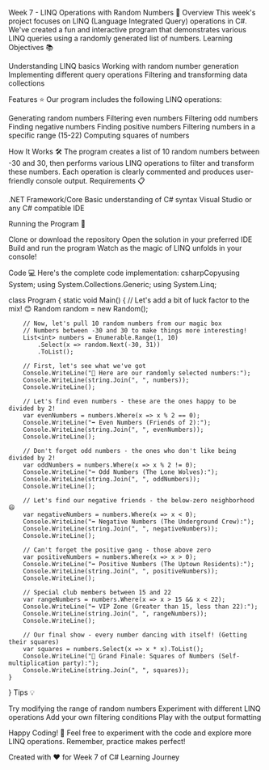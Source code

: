﻿Week 7 - LINQ Operations with Random Numbers 🎲
Overview
This week's project focuses on LINQ (Language Integrated Query) operations in C#. We've created a fun and interactive program that demonstrates various LINQ queries using a randomly generated list of numbers.
Learning Objectives 📚

Understanding LINQ basics
Working with random number generation
Implementing different query operations
Filtering and transforming data collections

Features ⭐
Our program includes the following LINQ operations:

Generating random numbers
Filtering even numbers
Filtering odd numbers
Finding negative numbers
Finding positive numbers
Filtering numbers in a specific range (15-22)
Computing squares of numbers

How It Works 🛠️
The program creates a list of 10 random numbers between -30 and 30, then performs various LINQ operations to filter and transform these numbers. Each operation is clearly commented and produces user-friendly console output.
Requirements 📋

.NET Framework/Core
Basic understanding of C# syntax
Visual Studio or any C# compatible IDE

Running the Program 🚀

Clone or download the repository
Open the solution in your preferred IDE
Build and run the program
Watch as the magic of LINQ unfolds in your console!

Code 💻
Here's the complete code implementation:
csharpCopyusing System;
using System.Collections.Generic;
using System.Linq;

class Program
{
    static void Main()
    {
        // Let's add a bit of luck factor to the mix! 😊
        Random random = new Random();
        
        // Now, let's pull 10 random numbers from our magic box
        // Numbers between -30 and 30 to make things more interesting!
        List<int> numbers = Enumerable.Range(1, 10)
            .Select(x => random.Next(-30, 31))
            .ToList();

        // First, let's see what we've got
        Console.WriteLine("🎲 Here are our randomly selected numbers:");
        Console.WriteLine(string.Join(", ", numbers));
        Console.WriteLine();

        // Let's find even numbers - these are the ones happy to be divided by 2!
        var evenNumbers = numbers.Where(x => x % 2 == 0);
        Console.WriteLine("➡️ Even Numbers (Friends of 2):");
        Console.WriteLine(string.Join(", ", evenNumbers));
        Console.WriteLine();

        // Don't forget odd numbers - the ones who don't like being divided by 2!
        var oddNumbers = numbers.Where(x => x % 2 != 0);
        Console.WriteLine("➡️ Odd Numbers (The Lone Wolves):");
        Console.WriteLine(string.Join(", ", oddNumbers));
        Console.WriteLine();

        // Let's find our negative friends - the below-zero neighborhood 😄
        var negativeNumbers = numbers.Where(x => x < 0);
        Console.WriteLine("➡️ Negative Numbers (The Underground Crew):");
        Console.WriteLine(string.Join(", ", negativeNumbers));
        Console.WriteLine();

        // Can't forget the positive gang - those above zero
        var positiveNumbers = numbers.Where(x => x > 0);
        Console.WriteLine("➡️ Positive Numbers (The Uptown Residents):");
        Console.WriteLine(string.Join(", ", positiveNumbers));
        Console.WriteLine();

        // Special club members between 15 and 22
        var rangeNumbers = numbers.Where(x => x > 15 && x < 22);
        Console.WriteLine("➡️ VIP Zone (Greater than 15, less than 22):");
        Console.WriteLine(string.Join(", ", rangeNumbers));
        Console.WriteLine();

        // Our final show - every number dancing with itself! (Getting their squares)
        var squares = numbers.Select(x => x * x).ToList();
        Console.WriteLine("🎯 Grand Finale: Squares of Numbers (Self-multiplication party):");
        Console.WriteLine(string.Join(", ", squares));
    }
}
Tips 💡

Try modifying the range of random numbers
Experiment with different LINQ operations
Add your own filtering conditions
Play with the output formatting

Happy Coding! 🎉
Feel free to experiment with the code and explore more LINQ operations. Remember, practice makes perfect!

Created with ❤️ for Week 7 of C# Learning Journey